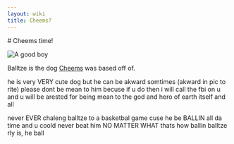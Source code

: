 ```yaml
---
layout: wiki
title: Cheems?
---
```

\# Cheems time!

<!--StartFragment-->

![A good boy](https://static.wikia.nocookie.net/dogelore/images/9/95/Chill.jpg "CHEEMS")

<!--EndFragment-->

<!--StartFragment-->

Balltze is the dog [Cheems](https://dogelore.fandom.com/wiki/Cheemsburbger "Cheemsburbger") was based off of.

he is very VERY cute dog but he can be akward somtimes (akward in pic to rite) please dont be mean to him becuse if u do then i will call the fbi on u and u will be arested for being mean to the god and hero of earth itself and all

never EVER chaleng balltze to a basketbal game cuse he be BALLIN all da time and u coold never beat him NO MATTER WHAT thats how ballin balltze rly is, he ball

<!--EndFragment-->